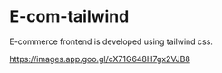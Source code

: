 # E-com-tailwind
E-commerce frontend  is developed using tailwind css.



https://images.app.goo.gl/cX71G648H7gx2VJB8

